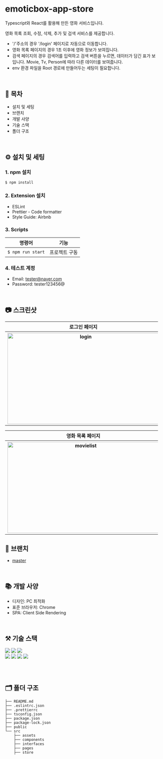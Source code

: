 #  emoticbox-app-store
Typescript와 React를 활용해 만든 영화 서비스입니다.

영화 목록 조회, 수정, 삭제, 추가 및 검색 서비스를 제공합니다.


- '/'주소의 경우 '/login' 페이지로 자동으로 이동합니다.
- 영화 목록 페이지의 경우 1초 이후에 영화 정보가 보여집니다.
- 검색 페이지의 경우 검색어를 입력하고 검색 버튼을 누르면, 데이터가 담긴 표가 보입니다. Movie, Tv, Person에 따라 다른 데이터를 보여줍니다.
- env 환경 파일을 Root 경로에 만들어두는 세팅이 필요합니다.


<br/>

## 🚩 목차
- 설치 및 세팅
- 브랜치
- 개발 사양
- 기술 스택
- 폴더 구조

<br/>

## ⚙️ 설치 및 세팅
### 1. npm 설치
``` shell
$ npm install
```

### 2. Extension 설치
- ESLint
- Prettier - Code formatter
- Style Guide: Airbnb

### 3. Scripts
| 명령어  | 기능  |
|---|---|
| ```$ npm run start``` | 프로젝트 구동 |

### 4. 테스트 계정
- Email: tester@naver.com
- Password: tester123456@

<br/>

## 📷 스크린샷

<p align="center">
  <table>
    <tr>
      <th>로그인 페이지</th>
    </tr>
    <tr>
      <th>
        <img width="500" height="300" alt="login" src="https://user-images.githubusercontent.com/52736242/196026705-6c44ebb3-a316-4708-b530-dcf8f604a5d7.png">
      </th>
    </tr>    
  </table>
    <table>
    <tr>
      <th>영화 목록 페이지</th>
    </tr>
    <tr>
      <th>
        <img width="500" height="300" alt="movielist" src="https://user-images.githubusercontent.com/52736242/196026729-3a5e9b52-0b68-44c1-8d8a-ad3c1c6abc9b.png">
      </th>
    </tr>    
  </table>
</p>

## 🌲 브랜치
- [master](https://github.com/Homegirl7417/typescript-movie-dashboard)

<br/>

## 📚 개발 사양
- 디자인: PC 최적화
- 표준 브라우저: Chrome
- SPA: Client Side Rendering


<br/>

## ⚒ 기술 스택
<img src="https://img.shields.io/badge/HTML5-E34F26?style=for-the-badge&logo=html5&logoColor=white"/> <img src="https://img.shields.io/badge/JavaScript-F7DF1E?style=for-the-badge&logo=javascript&logoColor=black"/> <img src="https://img.shields.io/badge/React-20232A?style=for-the-badge&logo=react&logoColor=61DAF"/>
<br/>
<img src="https://img.shields.io/badge/React_Router-CA4245?style=for-the-badge&logo=react-router&logoColor=white"/>
<img src="https://img.shields.io/badge/Redux-593D88?style=for-the-badge&logo=redux&logoColor=white"/>
<img src="https://img.shields.io/badge/TypeScript-007ACC?style=for-the-badge&logo=typescript&logoColor=white"/>
<img src="https://img.shields.io/badge/styled--components-DB7093?style=for-the-badge&logo=styled-components&logoColor=white"/>

<br/>
<br/>

## 🗂 폴더 구조

``` shell
├── README.md
├── .eslintrc.json
├── .prettierrc
├── tsconfig.json
├── package.json
├── package-lock.json
├── public
└── src
    ├── assets
    ├── components
    ├── interfaces
    ├── pages
    ├── store